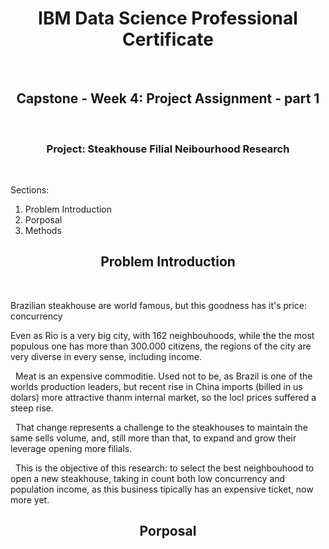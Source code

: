 # <center>  **IBM Data Science Professional Certificate** </center>
&nbsp; 


##  <center>  Capstone - Week 4: Project Assignment - part 1 </center>
&nbsp; 

 
### <center> Project: Steakhouse Filial Neibourhood Research  </center>
&nbsp;


Sections: 

1) Problem Introduction
2) Porposal
3) Methods

## <center> **Problem Introduction** </center> 
&nbsp;

Brazilian steakhouse are world famous, but this goodness has it's price: concurrency

Even as Rio is a very big city, with 162 neighbouhoods, while the the most populous one has more than 300.000 citizens, the regions of the city are very diverse in every sense, including income.

&nbsp;
Meat is an expensive commoditie. Used not to be, as Brazil is one of the worlds production leaders, but recent rise in China imports (billed in us dolars) more attractive thanm internal market, so the locl prices  suffered a steep rise.

&nbsp;
That change represents a challenge to the steakhouses to maintain the same sells volume, and, still more than that, to expand and grow their leverage opening more filials.

&nbsp;
This is the objective of this research: to select the best neighbouhood to open a new steakhouse, taking in count both low concurrency and population income, as this business tipically has an expensive ticket, now more yet.
&nbsp;

## <center> **Porposal** </center> 
&nbsp;
